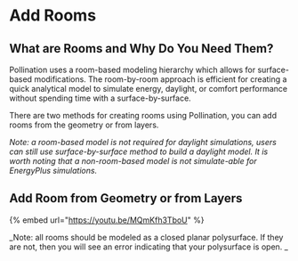 # Add Rooms

## What are Rooms and Why Do You Need Them?&#x20;

Pollination uses a room-based modeling hierarchy which allows for surface-based modifications. The room-by-room approach is efficient for creating a quick analytical model to simulate energy, daylight, or comfort performance without spending time with a surface-by-surface.&#x20;

There are two methods for creating rooms using Pollination, you can add rooms from the geometry or from layers.&#x20;

_Note: a room-based model is not required for daylight simulations, users can still use surface-by-surface method to build a daylight model. It is worth noting that a non-room-based model is not simulate-able for EnergyPlus simulations._

## &#x20;Add Room from Geometry or from Layers

{% embed url="https://youtu.be/MQmKfh3TboU" %}

_Note: all rooms should be modeled as a closed planar polysurface. If they are not, then you will see an error indicating that your polysurface is open.  _

